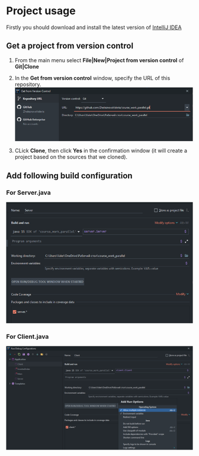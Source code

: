 # Project usage
Firstly you should download and install the latest version of [IntelliJ IDEA](https://www.jetbrains.com/ru-ru/idea/download/#section=windows)

## Get a project from version control
1. From the main menu select **File|New|Project from version control** of **Git|Clone**
2. In the **Get from version control** window, specify the URL of this repository.
![img.png](img.png)
   
3. CLick **Clone**, then click **Yes** in the confirmation window (it will create a project based on the sources that we cloned). 

## Add following build configuration
### For Server.java 
![img_1.png](img_1.png)

### For Client.java
![img_2.png](img_2.png)